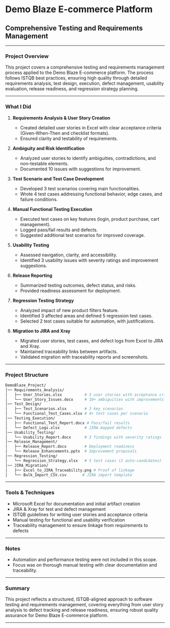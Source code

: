 # Demo Blaze E-commerce Platform  
## Comprehensive Testing and Requirements Management

---

### Project Overview

This project covers a comprehensive testing and requirements management process applied to the Demo Blaze E-commerce platform. The process follows ISTQB best practices, ensuring high quality through detailed requirements analysis, test design, execution, defect management, usability evaluation, release readiness, and regression strategy planning.

---

### What I Did

1. **Requirements Analysis & User Story Creation**  
   - Created detailed user stories in Excel with clear acceptance criteria (Given-When-Then and checklist formats).  
   - Ensured clarity and testability of requirements.

2. **Ambiguity and Risk Identification**  
   - Analyzed user stories to identify ambiguities, contradictions, and non-testable elements.  
   - Documented 10 issues with suggestions for improvement.

3. **Test Scenario and Test Case Development**  
   - Developed 3 test scenarios covering main functionalities.  
   - Wrote 4 test cases addressing functional behavior, edge cases, and failure conditions.

4. **Manual Functional Testing Execution**  
   - Executed test cases on key features (login, product purchase, cart management).  
   - Logged pass/fail results and defects.  
   - Suggested additional test scenarios for improved coverage.

5. **Usability Testing**  
   - Assessed navigation, clarity, and accessibility.  
   - Identified 3 usability issues with severity ratings and improvement suggestions.

6. **Release Reporting**  
   - Summarized testing outcomes, defect status, and risks.  
   - Provided readiness assessment for deployment.

7. **Regression Testing Strategy**  
   - Analyzed impact of new product filters feature.  
   - Identified 3 affected areas and defined 5 regression test cases.  
   - Selected 2 test cases suitable for automation, with justifications.

8. **Migration to JIRA and Xray**  
   - Migrated user stories, test cases, and defect logs from Excel to JIRA and Xray.  
   - Maintained traceability links between artifacts.  
   - Validated migration with traceability reports and screenshots.

---

### Project Structure
```bash
DemoBlaze_Project/
│── Requirements_Analysis/
│   ├── User_Stories.xlsx          # 3 user stories with acceptance criteria
│   └── User_Story_Issues.docx     # 10+ ambiguities with improvements
│── Test_Design/
│   ├── Test_Scenarios.xlsx        # 3 key scenarios
│   └── Functional_Test_Cases.xlsx # 4+ test cases per scenario
│── Testing_Execution/
│   ├── Functional_Test_Report.docx # Pass/fail results
│   └── Defect_Logs.xlsx           # JIRA-mapped defects
│── Usability_Testing/
│   └── Usability_Report.docx      # 3 findings with severity ratings
│── Release_Management/
│   ├── Release_Report.docx        # Deployment readiness
│   └── Release_Enhancements.pptx  # Improvement proposals
│── Regression_Testing/
│   └── Regression_Strategy.xlsx   # 5 test cases (2 auto-candidates)
│── JIRA_Migration/
│   ├── Excel_to_JIRA_Traceability.png # Proof of linkage
│   └── Bulk_Import_CSV.csv       # JIRA import template
```
---

### Tools & Techniques

- Microsoft Excel for documentation and initial artifact creation  
- JIRA & Xray for test and defect management  
- ISTQB guidelines for writing user stories and acceptance criteria  
- Manual testing for functional and usability verification  
- Traceability management to ensure linkage from requirements to defects

---

### Notes

- Automation and performance testing were not included in this scope.  
- Focus was on thorough manual testing with clear documentation and traceability.

---

### Summary

This project reflects a structured, ISTQB-aligned approach to software testing and requirements management, covering everything from user story analysis to defect tracking and release readiness, ensuring robust quality assurance for Demo Blaze E-commerce platform.

---

